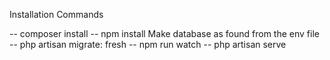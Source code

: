 Installation Commands

-- composer install
-- npm install
Make database as found from the env file
-- php artisan migrate: fresh
-- npm run watch
-- php artisan serve
